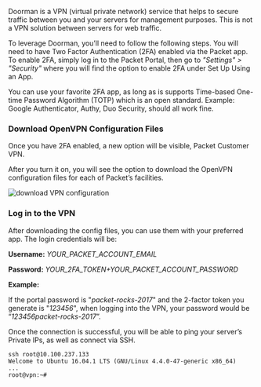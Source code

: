 <!-- <meta>
{
    "title":"Doorman VPN",
    "description":"Utilizing Doorman VPN to access your Device",
    "tag":["VPN", "Private Network", "Doorman"],
    "seo-title": "Doorman VPN - Packet Developer Docs",
    "seo-description": "Utilizing Doorman VPN to access your Device",
    "og-title": "Doorman VPN",
    "og-description": "Utilizing Doorman VPN to access your Device",
    "og-image": "/images/packet-product-docs.png"
}
</meta> -->

Doorman is a VPN (virtual private network) service that helps to secure traffic between you and your servers for management purposes. This is not a VPN solution between servers for web traffic.

To leverage Doorman, you’ll need to follow the following steps. You will need to have Two Factor Authentication (2FA) enabled via the Packet app. To enable 2FA, simply log in to the Packet Portal, then go to _"Settings" > "Security"_ where you will find the option to enable 2FA under Set Up Using an App.

You can use your favorite 2FA app, as long as is supports Time-based One-time Password Algorithm (TOTP) which is an open standard. Example: Google Authenticator, Authy, Duo Security, should all work fine.

### Download OpenVPN Configuration Files

Once you have 2FA enabled, a new option will be visible, Packet Customer VPN.

After you turn it on, you will see the option to download the OpenVPN configuration files for each of Packet’s facilities.

![download VPN configuration](/images/doorman-customer-vpn/Download-VPN-Config-File.png)

### Log in to the VPN

After downloading the config files, you can use them with your preferred app. The login credentials will be:

**Username:** _YOUR\_PACKET\_ACCOUNT\_EMAIL_

**Password:** _YOUR\_2FA\_TOKEN+YOUR\_PACKET\_ACCOUNT\_PASSWORD_

**Example:**

If the portal password is "_packet-rocks-2017_" and the 2-factor token you generate is "_123456_", when logging into the VPN, your password would be “_123456packet-rocks-2017_”.

Once the connection is successful, you will be able to ping your server’s Private IPs, as well as connect via SSH.

```
ssh root@10.100.237.133
Welcome to Ubuntu 16.04.1 LTS (GNU/Linux 4.4.0-47-generic x86_64)
...
root@vpn:~#
```
